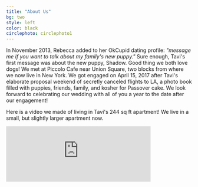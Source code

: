 ```yaml
---
title: "About Us"
bg: two
style: left
color: black
circlephoto: circlephoto1
---
```

In November 2013, Rebecca added to her OkCupid dating profile: *"message me if you want to talk about my family's new puppy."* Sure enough, Tavi's first message was about the new puppy, Shadow. Good thing we both love dogs! We met at Piccolo Cafe near Union Square, two blocks from where we now live in New York. We got engaged on April 15, 2017 after Tavi's elaborate proposal weekend of secretly canceled flights to LA, a photo book filled with puppies, friends, family, and kosher for Passover cake. We look forward to celebrating our wedding with all of you a year to the date after our engagement!

Here is a video we made of living in Tavi's 244 sq ft apartment! We live in a small, but slightly larger apartment now.

<div class="icontain">
    <iframe width="392" src="https://www.youtube.com/embed/xSRJfxEAd-Y?rel=0" frameborder="0" allowfullscreen></iframe>
</div>
